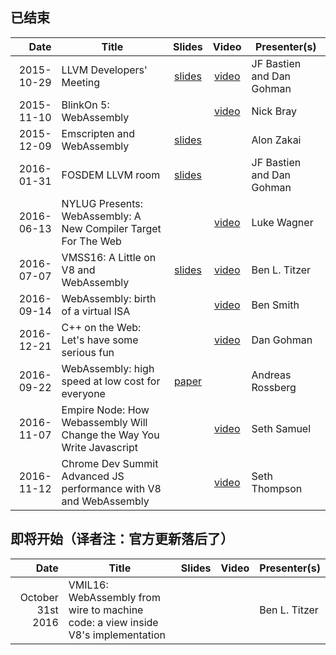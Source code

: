 ## 已结束

| Date | Title | Slides | Video | Presenter(s) |
|-----:|-------|:------:|:-----:|--------------|
| 2015-10-29 | LLVM Developers' Meeting   | [slides](http://llvm.org/devmtg/2015-10/slides/BastienGohman-WebAssembly-HereBeDragons.pdf) | [video](https://www.youtube.com/watch?v=5W7NkofUtAw) | JF Bastien and Dan Gohman |
| 2015-11-10 | BlinkOn 5: WebAssembly     | | [video](https://youtu.be/iCSAUHpPbiU) | Nick Bray |
| 2015-12-09 | Emscripten and WebAssembly | [slides](https://kripken.github.io/talks/wasm.html) | | Alon Zakai |
| 2016-01-31 | FOSDEM LLVM room           | [slides](https://fosdem.org/2016/schedule/event/llvm_webassembly) | | JF Bastien and Dan Gohman |
| 2016-06-13 | NYLUG Presents: WebAssembly: A New Compiler Target For The Web | | [video](https://www.youtube.com/watch?v=RByPdCN1RQ4) | Luke Wagner |
| 2016-07-07 | VMSS16: A Little on V8 and WebAssembly | [slides](https://ia601208.us.archive.org/16/items/vmss16/titzer.pdf) | [video](https://www.youtube.com/watch?v=BRNxM8szTPA) | Ben L. Titzer |
| 2016-09-14 | WebAssembly: birth of a virtual ISA | | [video](https://www.youtube.com/watch?v=vmzz17JGPHI) | Ben Smith |
| 2016-12-21 | C++ on the Web: Let's have some serious fun | | [video](https://www.youtube.com/watch?v=jXMtQ2fTl4c) | Dan Gohman |
| 2016-09-22 | WebAssembly: high speed at low cost for everyone | [paper](http://www.mlworkshop.org/2016-1.pdf) | | Andreas Rossberg |
| 2016-11-07 | Empire Node: How Webassembly Will Change the Way You Write Javascript | | [video](https://www.youtube.com/watch?v=kq2HBddiyh0) | Seth Samuel |
| 2016-11-12 | Chrome Dev Summit Advanced JS performance with V8 and WebAssembly | | [video](https://www.youtube.com/watch?v=PvZdTZ1Nl5o) | Seth Thompson |


## 即将开始（译者注：官方更新落后了）

| Date | Title | Slides | Video | Presenter(s) |
|-----:|-------|:------:|:-----:|--------------|
| October 31st 2016 | VMIL16: WebAssembly from wire to machine code: a view inside V8's implementation | | | Ben L. Titzer |
